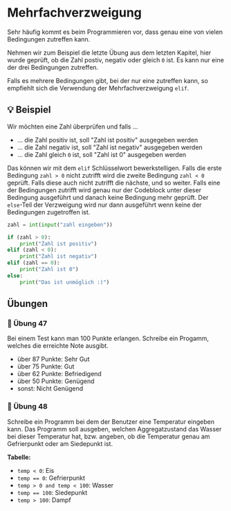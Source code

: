 # Mehrfachverzweigung

Sehr häufig kommt es beim Programmieren vor, 
dass genau eine von vielen Bedingungen zutreffen kann.

Nehmen wir zum Beispiel die letzte Übung aus dem letzten Kapitel,
hier wurde geprüft, ob die Zahl postiv, negativ oder gleich `0` ist.
Es kann nur eine der drei Bedingungen zutreffen.

Falls es mehrere Bedingungen gibt, bei der nur eine zutreffen kann,
so empfiehlt sich die Verwendung der Mehrfachverzweigung `elif`.

## 💡 Beispiel

Wir möchten eine Zahl überprüfen und falls ...

* ... die Zahl positiv ist, soll "Zahl ist positiv" ausgegeben werden
* ... die Zahl negativ ist, soll "Zahl ist negativ" ausgegeben werden
* ... die Zahl gleich `0` ist, soll "Zahl ist 0" ausgegeben werden

Das können wir mit dem `elif` Schlüsselwort bewerkstelligen.
Falls die erste Bedingung `zahl > 0` nicht zutrifft wird die
zweite Bedingung `zahl < 0` geprüft.
Falls diese auch nicht zutrifft die nächste, und so weiter.
Falls eine der Bedingungen zutrifft wird genau nur der Codeblock unter
dieser Bedingung ausgeführt und danach keine Bedingung mehr geprüft.
Der `else`-Teil der Verzweigung wird nur dann ausgeführt wenn 
keine der Bedingungen zugetroffen ist.

```python
zahl = int(input("zahl eingeben"))

if (zahl > 0):
    print("Zahl ist positiv")
elif (zahl < 0):
    print("Zahl ist negativ")
elif (zahl == 0):
    print("Zahl ist 0")
else:
    print("Das ist unmöglich :)")
```

## Übungen

### 📝 Übung 47

Bei einem Test kann man 100 Punkte erlangen.
Schreibe ein Progamm, welches die erreichte Note ausgibt.

* über 87 Punkte: Sehr Gut
* über 75 Punkte: Gut
* über 62 Punkte: Befriedigend
* über 50 Punkte: Genügend
* sonst: Nicht Genügend

### 📝 Übung 48

Schreibe ein Programm bei dem der Benutzer eine Temperatur eingeben kann.
Das Programm soll ausgeben, welchen Aggregatzustand das Wasser bei dieser Temperatur hat,
bzw. angeben, ob die Temperatur genau am Gefrierpunkt oder am Siedepunkt ist.

**Tabelle:**

* `temp < 0`: Eis
* `temp == 0`: Gefrierpunkt
* `temp > 0 and temp < 100`: Wasser
* `temp == 100`: Siedepunkt
* `temp > 100`: Dampf


